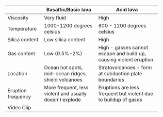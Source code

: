 |                    | Basaltic/Basic lava                                     | Acid lava                                                            |
| ------------------ | ------------------------------------------------------- | -------------------------------------------------------------------- |
| Viscosity          | Very fluid                                              | High                                                                 |
| Temperature        | 1000-1200 degrees celsius                               | 800 - 1200 degrees celsius                                           |
| Silica content     | Low silica content                                      | High                                                                 |
| Gas content        | Low (0.5%-2%)                                           | High - gasses cannot escape and build up, causing violent eruption |
| Location           | Ocean hot spots, mid-ocean ridges, shield volcanoes     | Stratovolcanoes - form at subduction plate boundaries                |
| Eruption frequency | More frequent, less violent and usually doesn't explode | Eruptions are less frequent but violent due to buildup of gases      |
| Video Clip         |                                                         |                                                                      |
